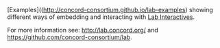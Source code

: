 [Examples]((http://concord-consortium.github.io/lab-examples)
showing different ways of embedding and interacting with
[Lab Interactives](http://concord-consortium.github.io/lab/examples/interactives/interactives.html).

For more information see: http://lab.concord.org/ and https://github.com/concord-consortium/lab.